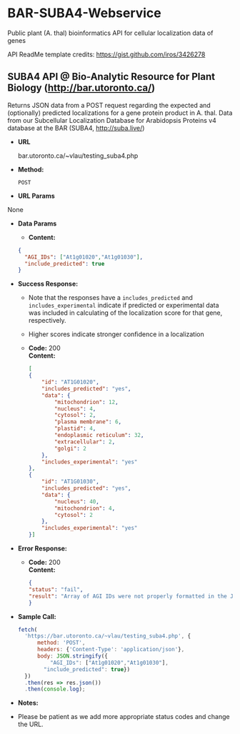 # BAR-SUBA4-Webservice
Public plant (A. thal) bioinformatics API for cellular localization data of genes

API ReadMe template credits: https://gist.github.com/iros/3426278

**SUBA4 API @ Bio-Analytic Resource for Plant Biology (http://bar.utoronto.ca/)**
----
  Returns JSON data from a POST request regarding the expected and (optionally) predicted localizations for a gene protein product in A. thal. Data from our Subcellular Localization Database for Arabidopsis Proteins v4 database at the BAR (SUBA4, http://suba.live/)

* **URL**

  bar.utoronto.ca/~vlau/testing_suba4.php

* **Method:**
  
  `POST`
  
*  **URL Params**

  None

* **Data Params**

  * **Content:** 
  ```json
  {
    "AGI_IDs": ["At1g01020","At1g01030"],
    "include_predicted": true
  }
  ```

* **Success Response:**

  * Note that the responses have a ```includes_predicted``` and ```includes_experimental``` indicate if predicted or experimental data was included in calculating of the localization score for that gene, respectively.
  * Higher scores indicate stronger confidence in a localization
  
  * **Code:** 200 <br />
    **Content:** 
    ```json
    [
    {
        "id": "AT1G01020", 
        "includes_predicted": "yes",
        "data": {
            "mitochondrion": 12,
            "nucleus": 4,
            "cytosol": 2,
            "plasma membrane": 6,
            "plastid": 4,
            "endoplasmic reticulum": 32,
            "extracellular": 2,
            "golgi": 2
        },
        "includes_experimental": "yes"
    },
    {
        "id": "AT1G01030",
        "includes_predicted": "yes",
        "data": {
            "nucleus": 40,
            "mitochondrion": 4,
            "cytosol": 2
        },
        "includes_experimental": "yes"
    }]
    ```
 
* **Error Response:**

  * **Code:** 200 <br />
    **Content:**
    ```json
    {
    "status": "fail",
    "result": "Array of AGI IDs were not properly formatted in the JSON request! " 
    }
    ```
    
* **Sample Call:**
  
  ```javascript
  fetch(
    'https://bar.utoronto.ca/~vlau/testing_suba4.php', {
        method: 'POST',
        headers: {'Content-Type': 'application/json'},
        body: JSON.stringify({
  			"AGI_IDs": ["At1g01020","At1g01030"],
  		  "include_predicted": true})
    })
    .then(res => res.json())
    .then(console.log);
  ```

* **Notes:**

 * Please be patient as we add more appropriate status codes and change the URL. 
